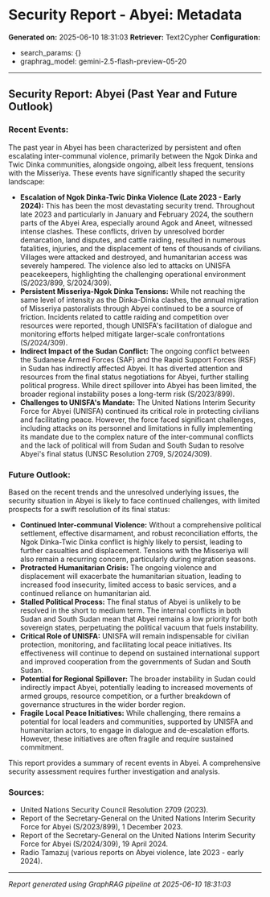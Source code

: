 # Security Report - Abyei: Metadata

**Generated on:** 2025-06-10 18:31:03
**Retriever:** Text2Cypher
**Configuration:**
- search_params: {}
- graphrag_model: gemini-2.5-flash-preview-05-20

---

## Security Report: Abyei (Past Year and Future Outlook)

### Recent Events:

The past year in Abyei has been characterized by persistent and often escalating inter-communal violence, primarily between the Ngok Dinka and Twic Dinka communities, alongside ongoing, albeit less frequent, tensions with the Misseriya. These events have significantly shaped the security landscape:

*   **Escalation of Ngok Dinka-Twic Dinka Violence (Late 2023 - Early 2024):** This has been the most devastating security trend. Throughout late 2023 and particularly in January and February 2024, the southern parts of the Abyei Area, especially around Agok and Aneet, witnessed intense clashes. These conflicts, driven by unresolved border demarcation, land disputes, and cattle raiding, resulted in numerous fatalities, injuries, and the displacement of tens of thousands of civilians. Villages were attacked and destroyed, and humanitarian access was severely hampered. The violence also led to attacks on UNISFA peacekeepers, highlighting the challenging operational environment (S/2023/899, S/2024/309).
*   **Persistent Misseriya-Ngok Dinka Tensions:** While not reaching the same level of intensity as the Dinka-Dinka clashes, the annual migration of Misseriya pastoralists through Abyei continued to be a source of friction. Incidents related to cattle raiding and competition over resources were reported, though UNISFA's facilitation of dialogue and monitoring efforts helped mitigate larger-scale confrontations (S/2024/309).
*   **Indirect Impact of the Sudan Conflict:** The ongoing conflict between the Sudanese Armed Forces (SAF) and the Rapid Support Forces (RSF) in Sudan has indirectly affected Abyei. It has diverted attention and resources from the final status negotiations for Abyei, further stalling political progress. While direct spillover into Abyei has been limited, the broader regional instability poses a long-term risk (S/2023/899).
*   **Challenges to UNISFA's Mandate:** The United Nations Interim Security Force for Abyei (UNISFA) continued its critical role in protecting civilians and facilitating peace. However, the force faced significant challenges, including attacks on its personnel and limitations in fully implementing its mandate due to the complex nature of the inter-communal conflicts and the lack of political will from Sudan and South Sudan to resolve Abyei's final status (UNSC Resolution 2709, S/2024/309).

### Future Outlook:

Based on the recent trends and the unresolved underlying issues, the security situation in Abyei is likely to face continued challenges, with limited prospects for a swift resolution of its final status:

*   **Continued Inter-communal Violence:** Without a comprehensive political settlement, effective disarmament, and robust reconciliation efforts, the Ngok Dinka-Twic Dinka conflict is highly likely to persist, leading to further casualties and displacement. Tensions with the Misseriya will also remain a recurring concern, particularly during migration seasons.
*   **Protracted Humanitarian Crisis:** The ongoing violence and displacement will exacerbate the humanitarian situation, leading to increased food insecurity, limited access to basic services, and a continued reliance on humanitarian aid.
*   **Stalled Political Process:** The final status of Abyei is unlikely to be resolved in the short to medium term. The internal conflicts in both Sudan and South Sudan mean that Abyei remains a low priority for both sovereign states, perpetuating the political vacuum that fuels instability.
*   **Critical Role of UNISFA:** UNISFA will remain indispensable for civilian protection, monitoring, and facilitating local peace initiatives. Its effectiveness will continue to depend on sustained international support and improved cooperation from the governments of Sudan and South Sudan.
*   **Potential for Regional Spillover:** The broader instability in Sudan could indirectly impact Abyei, potentially leading to increased movements of armed groups, resource competition, or a further breakdown of governance structures in the wider border region.
*   **Fragile Local Peace Initiatives:** While challenging, there remains a potential for local leaders and communities, supported by UNISFA and humanitarian actors, to engage in dialogue and de-escalation efforts. However, these initiatives are often fragile and require sustained commitment.

This report provides a summary of recent events in Abyei. A comprehensive security assessment requires further investigation and analysis.

### Sources:
*   United Nations Security Council Resolution 2709 (2023).
*   Report of the Secretary-General on the United Nations Interim Security Force for Abyei (S/2023/899), 1 December 2023.
*   Report of the Secretary-General on the United Nations Interim Security Force for Abyei (S/2024/309), 19 April 2024.
*   Radio Tamazuj (various reports on Abyei violence, late 2023 - early 2024).

---

*Report generated using GraphRAG pipeline at 2025-06-10 18:31:03*